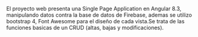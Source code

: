 El proyecto web presenta una Single Page Application en Angular 8.3, manipulando datos contra la base de datos de Firebase, ademas se utilizo bootstrap 4, Font Awesome para el diseño de cada vista.Se trata de las funciones basicas de un CRUD (altas, bajas y modificaciones).  

